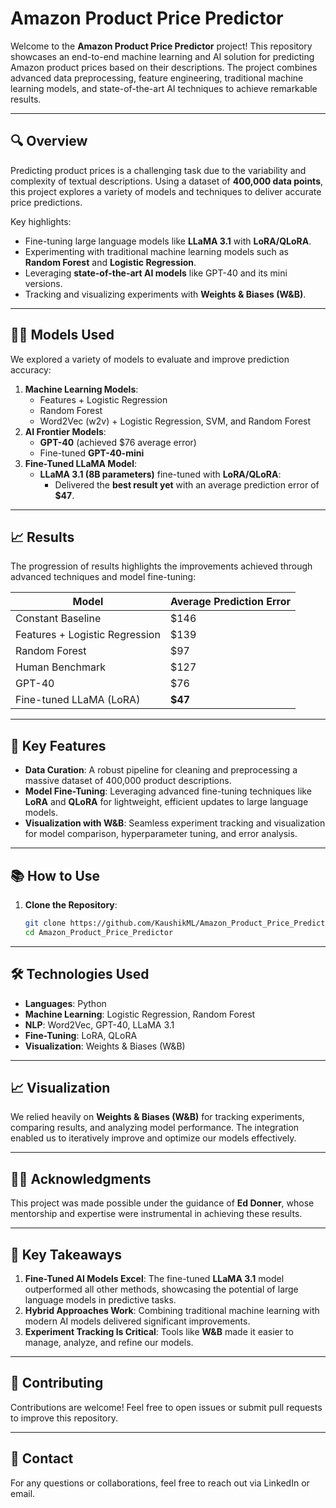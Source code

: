 
# Amazon Product Price Predictor

Welcome to the **Amazon Product Price Predictor** project! This repository showcases an end-to-end machine learning and AI solution for predicting Amazon product prices based on their descriptions. The project combines advanced data preprocessing, feature engineering, traditional machine learning models, and state-of-the-art AI techniques to achieve remarkable results.

---

## 🔍 **Overview**
Predicting product prices is a challenging task due to the variability and complexity of textual descriptions. Using a dataset of **400,000 data points**, this project explores a variety of models and techniques to deliver accurate price predictions.  

Key highlights:
- Fine-tuning large language models like **LLaMA 3.1** with **LoRA/QLoRA**.
- Experimenting with traditional machine learning models such as **Random Forest** and **Logistic Regression**.
- Leveraging **state-of-the-art AI models** like GPT-40 and its mini versions.
- Tracking and visualizing experiments with **Weights & Biases (W&B)**.

---

## 🧑‍💻 **Models Used**
We explored a variety of models to evaluate and improve prediction accuracy:
1. **Machine Learning Models**:
   - Features + Logistic Regression
   - Random Forest
   - Word2Vec (w2v) + Logistic Regression, SVM, and Random Forest
2. **AI Frontier Models**:
   - **GPT-40** (achieved $76 average error)
   - Fine-tuned **GPT-40-mini**
3. **Fine-Tuned LLaMA Model**:
   - **LLaMA 3.1 (8B parameters)** fine-tuned with **LoRA/QLoRA**:
     - Delivered the **best result yet** with an average prediction error of **$47**.

---

## 📈 **Results**
The progression of results highlights the improvements achieved through advanced techniques and model fine-tuning:

| Model                        | Average Prediction Error |
|------------------------------|--------------------------|
| Constant Baseline            | $146                    |
| Features + Logistic Regression | $139                  |
| Random Forest                | $97                     |
| Human Benchmark              | $127                    |
| GPT-40                       | $76                     |
| Fine-tuned LLaMA (LoRA)      | **$47**                 |

---

## 🚀 **Key Features**
- **Data Curation**: A robust pipeline for cleaning and preprocessing a massive dataset of 400,000 product descriptions.
- **Model Fine-Tuning**: Leveraging advanced fine-tuning techniques like **LoRA** and **QLoRA** for lightweight, efficient updates to large language models.
- **Visualization with W&B**: Seamless experiment tracking and visualization for model comparison, hyperparameter tuning, and error analysis.

---

## 📚 **How to Use**
1. **Clone the Repository**:
   ```bash
   git clone https://github.com/KaushikML/Amazon_Product_Price_Predictor.git
   cd Amazon_Product_Price_Predictor
   ```


---

## 🛠️ **Technologies Used**
- **Languages**: Python
- **Machine Learning**: Logistic Regression, Random Forest
- **NLP**: Word2Vec, GPT-40, LLaMA 3.1
- **Fine-Tuning**: LoRA, QLoRA
- **Visualization**: Weights & Biases (W&B)

---

## 📈 **Visualization**
We relied heavily on **Weights & Biases (W&B)** for tracking experiments, comparing results, and analyzing model performance. The integration enabled us to iteratively improve and optimize our models effectively.

---

## 🧑‍🏫 **Acknowledgments**
This project was made possible under the guidance of **Ed Donner**, whose mentorship and expertise were instrumental in achieving these results.  

---

## 🌟 **Key Takeaways**
1. **Fine-Tuned AI Models Excel**: The fine-tuned **LLaMA 3.1** model outperformed all other methods, showcasing the potential of large language models in predictive tasks.
2. **Hybrid Approaches Work**: Combining traditional machine learning with modern AI models delivered significant improvements.
3. **Experiment Tracking Is Critical**: Tools like **W&B** made it easier to manage, analyze, and refine our models.

---

## 🤝 **Contributing**
Contributions are welcome! Feel free to open issues or submit pull requests to improve this repository.

---

## 📧 **Contact**
For any questions or collaborations, feel free to reach out via LinkedIn or email.

